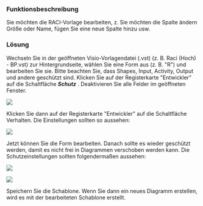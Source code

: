 ### Funktionsbeschreibung

Sie möchten die RACI-Vorlage bearbeiten, z. Sie möchten die Spalte ändern Größe oder Name, fügen Sie eine neue Spalte hinzu usw.

### Lösung

Wechseln Sie in der geöffneten Visio-Vorlagendatei (.vst) (z. B. Raci (Hoch) - BP.vst) zur Hintergrundseite, wählen Sie eine Form aus (z. B. "R") und bearbeiten Sie sie. Bitte beachten Sie, dass Shapes, Input, Activity, Output und andere geschützt sind. Klicken Sie auf der Registerkarte "Entwickler" auf die Schaltfläche ***Schutz*** .
Deaktivieren Sie alle Felder im geöffneten Fenster.


![](//images.ctfassets.net/utx1h0gfm1om/5nkorrzy3mouwKIMYCI4i0/b2f51ae38f5182c6d8a640b5904092d8/329362.png)

Klicken Sie dann auf der Registerkarte "Entwickler" auf die Schaltfläche Verhalten. Die Einstellungen sollten so aussehen:

![](//images.ctfassets.net/utx1h0gfm1om/6LuUgOGomsUmkqwWw2esKg/ab32c1d39b4d3a0a0aeb8a1267cc307d/329356.png)

Jetzt können Sie die Form bearbeiten. Danach sollte es wieder geschützt werden, damit es nicht frei in Diagrammen verschoben werden kann. Die Schutzeinstellungen sollten folgendermaßen aussehen:

![](//images.ctfassets.net/utx1h0gfm1om/BqPwN1pbI4CsiSe2sWqea/441d218db28cad456516209844fb5ca9/329351.png)

![](//images.ctfassets.net/utx1h0gfm1om/1elqeyMnFeKkYeeIiYGoQY/b446fe600757d7371de33a29b3485f50/329345.png)

Speichern Sie die Schablone.
Wenn Sie dann ein neues Diagramm erstellen, wird es mit der bearbeiteten Schablone erstellt.